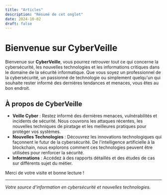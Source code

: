 ```yaml
---
title: "Articles"
description: "Résumé de cet onglet"
date: 2024-10-02
draft: false
---
```


# Bienvenue sur CyberVeille

Bienvenue sur **CyberVeille**, vous pourrez retrouver tout ce qui concerne la cybersécurité, les nouvelles technologies et les informations critiques dans le domaine de la sécurité informatique. Que vous soyez un professionnel de la cybersécurité, un passionné de technologie ou simplement quelqu'un qui souhaite rester informé des dernières tendances et menaces, vous êtes au bon endroit.

## À propos de CyberVeille

- **Veille Cyber** : Restez informé des dernières menaces, vulnérabilités et incidents de sécurité. Nous couvrons les attaques récentes, les nouvelles techniques de piratage et les meilleures pratiques pour protéger vos systèmes.
- **Nouvelles Technologies** : Découvrez les innovations technologiques qui façonnent le futur de la cybersécurité. De l'intelligence artificielle à la blockchain, nous explorons comment ces technologies peuvent être utilisées pour renforcer la sécurité.
- **Informations** : Accédez à des rapports détaillés et des études de cas sur différents sujet du métier.

Merci de votre visite et bonne lecture !

---

*Votre source d'information en cybersécurité et nouvelles technologies.*
